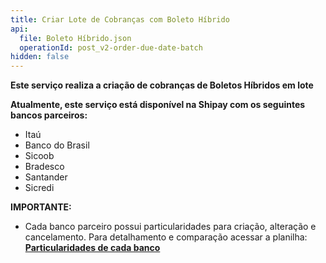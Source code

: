 ```yaml
---
title: Criar Lote de Cobranças com Boleto Híbrido
api:
  file: Boleto Híbrido.json
  operationId: post_v2-order-due-date-batch
hidden: false
---
```

**Este serviço realiza a criação de cobranças de Boletos Híbridos em lote**

**Atualmente, este serviço está disponível na Shipay com os seguintes bancos parceiros:**

* Itaú
* Banco do Brasil
* Sicoob
* Bradesco
* Santander
* Sicredi

**IMPORTANTE:**

* Cada banco parceiro possui particularidades para criação, alteração e cancelamento. Para detalhamento e comparação acessar a planilha: **[Particularidades de cada banco](https://docs.google.com/spreadsheets/d/1BlwoRwfXhR8hLgUbrPTqDdXbBPVMi7L42bSzMJcYWhk/edit?usp=sharing)**